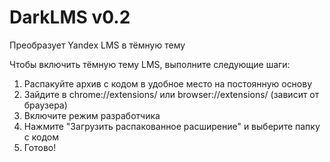 # DarkLMS v0.2
Преобразует Yandex LMS в тёмную тему

Чтобы включить тёмную тему LMS, выполните следующие шаги:

1. Распакуйте архив с кодом в удобное место на постоянную основу
2. Зайдите в chrome://extensions/ или browser://extensions/ (зависит от браузера)
3. Включите режим разработчика
4. Нажмите "Загрузить распакованное расширение" и выберите папку с кодом
5. Готово!

